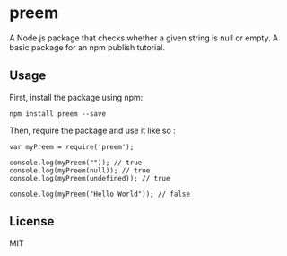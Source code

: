 # preem

A Node.js package that checks whether a given string is null or empty. A basic package for an npm publish tutorial.

## Usage

First, install the package using npm:

    npm install preem --save

Then, require the package and use it like so :

    var myPreem = require('preem');

    console.log(myPreem("")); // true
    console.log(myPreem(null)); // true
    console.log(myPreem(undefined)); // true

    console.log(myPreem("Hello World")); // false

## License

MIT
